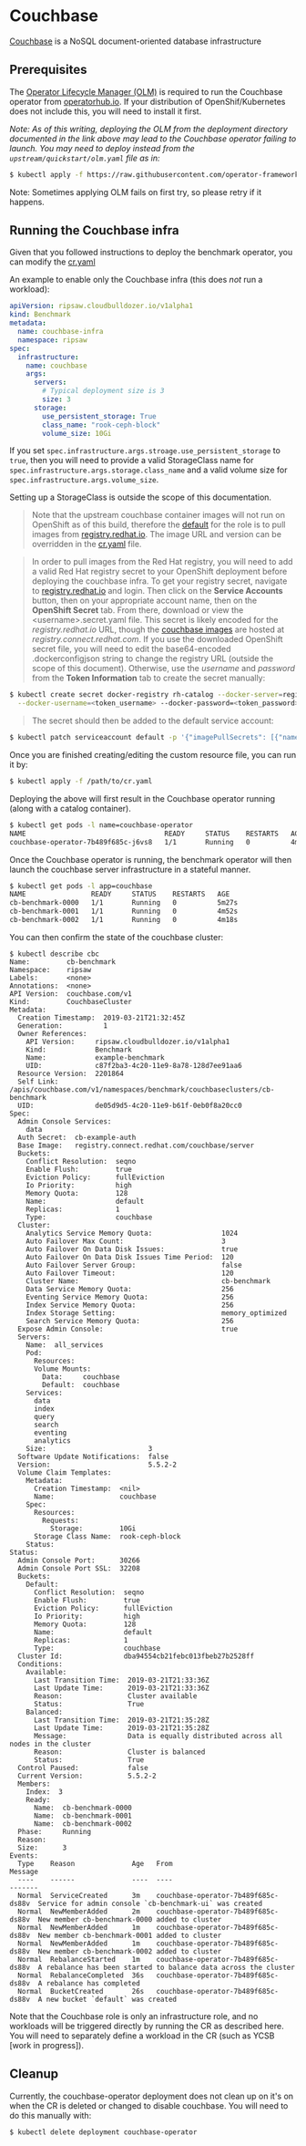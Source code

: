 # Couchbase

[Couchbase](https://couchbase.com) is a NoSQL document-oriented database infrastructure

## Prerequisites
The [Operator Lifecycle Manager (OLM)](https://github.com/operator-framework/operator-lifecycle-manager/blob/master/Documentation/install/install.md) is required to run the Couchbase operator from [operatorhub.io](https://operatorhub.io). If your distribution of OpenShif/Kubernetes does not include this, you will need to install it first.

*Note: As of this writing, deploying the OLM from the deployment directory documented in the link above may lead to the Couchbase operator failing to launch. You may need to deploy instead from the `upstream/quickstart/olm.yaml` file as in:*

```bash
$ kubectl apply -f https://raw.githubusercontent.com/operator-framework/operator-lifecycle-manager/master/deploy/upstream/quickstart/olm.yaml
```
Note: Sometimes applying OLM fails on first try, so please retry if it happens.

## Running the Couchbase infra

Given that you followed instructions to deploy the benchmark operator,
you can modify the [cr.yaml](../resources/crds/ripsaw_v1alpha1_cb_cr.yaml)

An example to enable only the Couchbase infra (this does _not_ run a workload):

```yaml
apiVersion: ripsaw.cloudbulldozer.io/v1alpha1
kind: Benchmark
metadata:
  name: couchbase-infra
  namespace: ripsaw
spec:
  infrastructure:
    name: couchbase
    args:
      servers:
        # Typical deployment size is 3
        size: 3
      storage:
        use_persistent_storage: True
        class_name: "rook-ceph-block"
        volume_size: 10Gi
```

If you set `spec.infrastructure.args.stroage.use_persistent_storage` to `true`, then you will need to provide a valid
StorageClass name for `spec.infrastructure.args.storage.class_name` and a valid volume size for `spec.infrastructure.args.volume_size`.

Setting up a StorageClass is outside the scope of this documentation.

> Note that the upstream couchbase container images will not run on OpenShift as of this build,
> therefore the [default](../roles/couchbase-infra/defaults/main.yml) for the role is to pull images from [registry.redhat.io](https://registry.redhat.io). The image URL and version can be overridden in the [cr.yaml](../resources/crds/ripsaw_v1alpha1_cb_cr.yaml) file.

> In order to pull images from the Red Hat registry, you will need to add a valid Red Hat registry
> secret to your OpenShift deployment before deploying the couchbase infra. To get your registry
> secret, navigate to [registry.redhat.io](https://registry.redhat.io) and login. Then click on the **Service Accounts**
> button, then on your appropriate account name, then on the **OpenShift Secret** tab. From there,
> download or view the \<username\>.secret.yaml file. This secret is likely encoded for the *registry.redhat.io*
> URL, though the [couchbase images](https://access.redhat.com/containers/?tab=overview#/registry.connect.redhat.com/couchbase/server) are hosted at *registry.connect.redhat.com*.
> If you use the downloaded OpenShift secret file, you will need to edit the base64-encoded
> .dockerconfigjson string to change the registry URL (outside the scope of this document).
> Otherwise, use the *username* and *password* from the **Token Information** tab to create
> the secret manually:

```bash
$ kubectl create secret docker-registry rh-catalog --docker-server=registry.connect.redhat.com \
  --docker-username=<token_username> --docker-password=<token_password>
```

> The secret should then be added to the default service account:

```bash
$ kubectl patch serviceaccount default -p '{"imagePullSecrets": [{"name": "<secret_name>"}]}'
```

Once you are finished creating/editing the custom resource file, you can run it by:

```bash
$ kubectl apply -f /path/to/cr.yaml
```

Deploying the above will first result in the Couchbase operator running (along with a catalog container).

```bash
$ kubectl get pods -l name=couchbase-operator
NAME                                  READY     STATUS    RESTARTS   AGE
couchbase-operator-7b489f685c-j6vs8   1/1       Running   0          4m59s
```

Once the Couchbase operator is running, the benchmark operator will then launch the couchbase
server infrastructure in a stateful manner.

```bash
$ kubectl get pods -l app=couchbase
NAME                READY     STATUS    RESTARTS   AGE
cb-benchmark-0000   1/1       Running   0          5m27s
cb-benchmark-0001   1/1       Running   0          4m52s
cb-benchmark-0002   1/1       Running   0          4m18s
```

You can then confirm the state of the couchbase cluster:

```
$ kubectl describe cbc
Name:         cb-benchmark
Namespace:    ripsaw
Labels:       <none>
Annotations:  <none>
API Version:  couchbase.com/v1
Kind:         CouchbaseCluster
Metadata:
  Creation Timestamp:  2019-03-21T21:32:45Z
  Generation:          1
  Owner References:
    API Version:     ripsaw.cloudbulldozer.io/v1alpha1
    Kind:            Benchmark
    Name:            example-benchmark
    UID:             c87f2ba3-4c20-11e9-8a78-128d7ee91aa6
  Resource Version:  2201864
  Self Link:         /apis/couchbase.com/v1/namespaces/benchmark/couchbaseclusters/cb-benchmark
  UID:               de05d9d5-4c20-11e9-b61f-0eb0f8a20cc0
Spec:
  Admin Console Services:
    data
  Auth Secret:  cb-example-auth
  Base Image:   registry.connect.redhat.com/couchbase/server
  Buckets:
    Conflict Resolution:  seqno
    Enable Flush:         true
    Eviction Policy:      fullEviction
    Io Priority:          high
    Memory Quota:         128
    Name:                 default
    Replicas:             1
    Type:                 couchbase
  Cluster:
    Analytics Service Memory Quota:                 1024
    Auto Failover Max Count:                        3
    Auto Failover On Data Disk Issues:              true
    Auto Failover On Data Disk Issues Time Period:  120
    Auto Failover Server Group:                     false
    Auto Failover Timeout:                          120
    Cluster Name:                                   cb-benchmark
    Data Service Memory Quota:                      256
    Eventing Service Memory Quota:                  256
    Index Service Memory Quota:                     256
    Index Storage Setting:                          memory_optimized
    Search Service Memory Quota:                    256
  Expose Admin Console:                             true
  Servers:
    Name:  all_services
    Pod:
      Resources:
      Volume Mounts:
        Data:     couchbase
        Default:  couchbase
    Services:
      data
      index
      query
      search
      eventing
      analytics
    Size:                         3
  Software Update Notifications:  false
  Version:                        5.5.2-2
  Volume Claim Templates:
    Metadata:
      Creation Timestamp:  <nil>
      Name:                couchbase
    Spec:
      Resources:
        Requests:
          Storage:         10Gi
      Storage Class Name:  rook-ceph-block
    Status:
Status:
  Admin Console Port:      30266
  Admin Console Port SSL:  32208
  Buckets:
    Default:
      Conflict Resolution:  seqno
      Enable Flush:         true
      Eviction Policy:      fullEviction
      Io Priority:          high
      Memory Quota:         128
      Name:                 default
      Replicas:             1
      Type:                 couchbase
  Cluster Id:               dba94554cb21febc013fbeb27b2528ff
  Conditions:
    Available:
      Last Transition Time:  2019-03-21T21:33:36Z
      Last Update Time:      2019-03-21T21:33:36Z
      Reason:                Cluster available
      Status:                True
    Balanced:
      Last Transition Time:  2019-03-21T21:35:28Z
      Last Update Time:      2019-03-21T21:35:28Z
      Message:               Data is equally distributed across all nodes in the cluster
      Reason:                Cluster is balanced
      Status:                True
  Control Paused:            false
  Current Version:           5.5.2-2
  Members:
    Index:  3
    Ready:
      Name:  cb-benchmark-0000
      Name:  cb-benchmark-0001
      Name:  cb-benchmark-0002
  Phase:     Running
  Reason:
  Size:      3
Events:
  Type    Reason              Age   From                                 Message
  ----    ------              ----  ----                                 -------
  Normal  ServiceCreated      3m    couchbase-operator-7b489f685c-ds88v  Service for admin console `cb-benchmark-ui` was created
  Normal  NewMemberAdded      2m    couchbase-operator-7b489f685c-ds88v  New member cb-benchmark-0000 added to cluster
  Normal  NewMemberAdded      1m    couchbase-operator-7b489f685c-ds88v  New member cb-benchmark-0001 added to cluster
  Normal  NewMemberAdded      1m    couchbase-operator-7b489f685c-ds88v  New member cb-benchmark-0002 added to cluster
  Normal  RebalanceStarted    1m    couchbase-operator-7b489f685c-ds88v  A rebalance has been started to balance data across the cluster
  Normal  RebalanceCompleted  36s   couchbase-operator-7b489f685c-ds88v  A rebalance has completed
  Normal  BucketCreated       26s   couchbase-operator-7b489f685c-ds88v  A new bucket `default` was created
```

Note that the Couchbase role is only an infrastructure role, and no workloads will be triggered directly
by running the CR as described here. You will need to separately define a workload in the CR (such as YCSB [work in progress]).

## Cleanup
Currently, the couchbase-operator deployment does not clean up on it's on when the
CR is deleted or changed to disable couchbase. You will need to do this manually with:

```bash
$ kubectl delete deployment couchbase-operator
```
